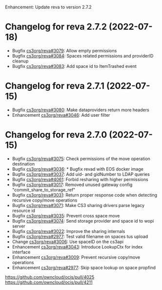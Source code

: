 Enhancement: Update reva to version 2.7.2

Changelog for reva 2.7.2 (2022-07-18)
=======================================

* Bugfix [cs3org/reva#3079](https://github.com/cs3org/reva/pull/3079): Allow empty permissions
* Bugfix [cs3org/reva#3084](https://github.com/cs3org/reva/pull/3084): Spaces related permissions and providerID cleanup
* Bugfix [cs3org/reva#3083](https://github.com/cs3org/reva/pull/3083): Add space id to ItemTrashed event

Changelog for reva 2.7.1 (2022-07-15)
=======================================

* Bugfix [cs3org/reva#3080](https://github.com/cs3org/reva/pull/3080): Make dataproviders return more headers
* Enhancement [cs3org/reva#3046](https://github.com/cs3org/reva/pull/3046): Add user filter

Changelog for reva 2.7.0 (2022-07-15)
=======================================

* Bugfix [cs3org/reva#3075](https://github.com/cs3org/reva/pull/3075): Check permissions of the move operation destination
* Bugfix [cs3org/reva#3036](https://github.com/cs3org/reva/pull/3036): * Bugfix revad with EOS docker image
* Bugfix [cs3org/reva#3037](https://github.com/cs3org/reva/pull/3037): Add uid- and gidNumber to LDAP queries
* Bugfix [cs3org/reva#4061](https://github.com/cs3org/reva/pull/4061): Forbid resharing with higher permissions
* Bugfix [cs3org/reva#3017](https://github.com/cs3org/reva/pull/3017): Removed unused gateway config "commit_share_to_storage_ref"
* Bugfix [cs3org/reva#3031](https://github.com/cs3org/reva/pull/3031): Return proper response code when detecting recursive copy/move operations
* Bugfix [cs3org/reva#3071](https://github.com/cs3org/reva/pull/3071): Make CS3 sharing drivers parse legacy resource id
* Bugfix [cs3org/reva#3035](https://github.com/cs3org/reva/pull/3035): Prevent cross space move
* Bugfix [cs3org/reva#3074](https://github.com/cs3org/reva/pull/3074): Send storage provider and space id to wopi server
* Bugfix [cs3org/reva#3022](https://github.com/cs3org/reva/pull/3022): Improve the sharing internals
* Bugfix [cs3org/reva#2977](https://github.com/cs3org/reva/pull/2977): Test valid filename on spaces tus upload
* Change [cs3org/reva#3006](https://github.com/cs3org/reva/pull/3006): Use spaceID on the cs3api
* Enhancement [cs3org/reva#3043](https://github.com/cs3org/reva/pull/3043): Introduce LookupCtx for index interface
* Enhancement [cs3org/reva#3009](https://github.com/cs3org/reva/pull/3009): Prevent recursive copy/move operations
* Enhancement [cs3org/reva#2977](https://github.com/cs3org/reva/pull/2977): Skip space lookup on space propfind

https://github.com/owncloud/ocis/pull/4025
https://github.com/owncloud/ocis/pull/4211
